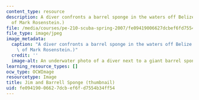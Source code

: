 ```yaml
---
content_type: resource
description: A diver confronts a barrel sponge in the waters off Belize.  (Image courtesy
  of Mark Rosenstein.)
file: /media/courses/pe-210-scuba-spring-2007/fe09419006627dcbef6fd7554b34ff54_pe-210s07-th.jpg
file_type: image/jpeg
image_metadata:
  caption: "A diver confronts a barrel sponge in the waters off Belize.\_ (Image courtesy\
    \ of Mark Rosenstein.)"
  credit: ''
  image-alt: An underwater photo of a diver next to a giant barrel sponge.
learning_resource_types: []
ocw_type: OCWImage
resourcetype: Image
title: Jim and Barrell Sponge (thumbnail)
uid: fe094190-0662-7dcb-ef6f-d7554b34ff54
---
```

